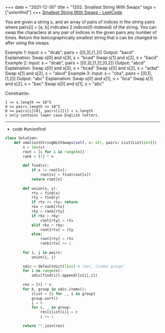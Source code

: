 +++ 
date = "2021-12-30"
title = "1202. Smallest String With Swaps"
tags = ["unionfind"]
+++
[Smallest String With Swaps - LeetCode](https://leetcode.com/problems/smallest-string-with-swaps/)

You are given a string s, and an array of pairs of indices in the string pairs where pairs[i] = [a, b] indicates 2 indices(0-indexed) of the string.
You can swap the characters at any pair of indices in the given pairs any number of times.
Return the lexicographically smallest string that s can be changed to after using the swaps.
 
Example 1:
Input: s = "dcab", pairs = [[0,3],[1,2]] Output: "bacd" Explaination: Swap s[0] and s[3], s = "bcad" Swap s[1] and s[2], s = "bacd" 
Example 2:
Input: s = "dcab", pairs = [[0,3],[1,2],[0,2]] Output: "abcd" Explaination:  Swap s[0] and s[3], s = "bcad" Swap s[0] and s[2], s = "acbd" Swap s[1] and s[2], s = "abcd"
Example 3:
Input: s = "cba", pairs = [[0,1],[1,2]] Output: "abc" Explaination:  Swap s[0] and s[1], s = "bca" Swap s[1] and s[2], s = "bac" Swap s[0] and s[1], s = "abc" 
 
Constraints:

	1 <= s.length <= 10^5
	0 <= pairs.length <= 10^5
	0 <= pairs[i][0], pairs[i][1] < s.length
	s only contains lower case English letters.

---
- code #unionfind 
```py
class Solution:
    def smallestStringWithSwaps(self, s: str, pairs: List[List[int]]) -> str:
        n = len(s)
        root = [i for i in range(n)] 
        rank = [1] * n
        
        def find(x):
            if x != root[x]:
                root[x] = find(root[x])
            return root[x]
        
        def union(x, y):
            rtx = find(x)
            rty = find(y)
            if rtx == rty: return
            rkx = rank[rtx]
            rky = rank[rty]
            if rkx > rky:
                root[rty] = rtx
            elif rkx < rky:
                root[rtx] = rty
            else:
                root[rty] = rtx
                rank[rtx] += 1
            
        for i, j in pairs:
            union(i, j)
            
        sdic = defaultdict(list) # root, (index group)
        for i in range(n):
            sdic[find(i)].append([s[i],i])
            
        res = [0] * n
        for k, group in sdic.items():
            ilist = [i for _, i in group]
            group.sort()
            i = 0
            for c, _ in group:
                res[ilist[i]] = c
                i += 1
                
        return "".join(res)
```
